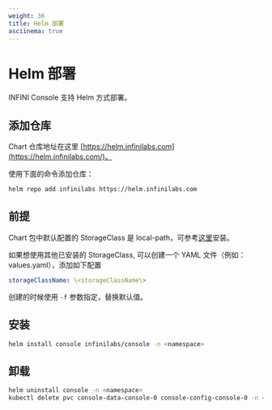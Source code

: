 ```yaml
---
weight: 36
title: Helm 部署
asciinema: true
---
```


# Helm 部署

INFINI Console 支持 Helm 方式部署。

## 添加仓库

Chart 仓库地址在这里 [https://helm.infinilabs.com](https://helm.infinilabs.com/)。

使用下面的命令添加仓库：

```bash
helm repo add infinilabs https://helm.infinilabs.com
```

## 前提

Chart 包中默认配置的 StorageClass 是 local-path，可参考[这里](https://github.com/rancher/local-path-provisioner)安装。

如果想使用其他已安装的 StorageClass, 可以创建一个 YAML 文件（例如：values.yaml），添加如下配置 
```yaml
storageClassName: \<storageClassName\>
```
创建的时候使用 `-f` 参数指定，替换默认值。

## 安装

```bash
helm install console infinilabs/console -n <namespace>
```

## 卸载

```bash
helm uninstall console -n <namespace>
kubectl delete pvc console-data-console-0 console-config-console-0 -n <namespace>
```